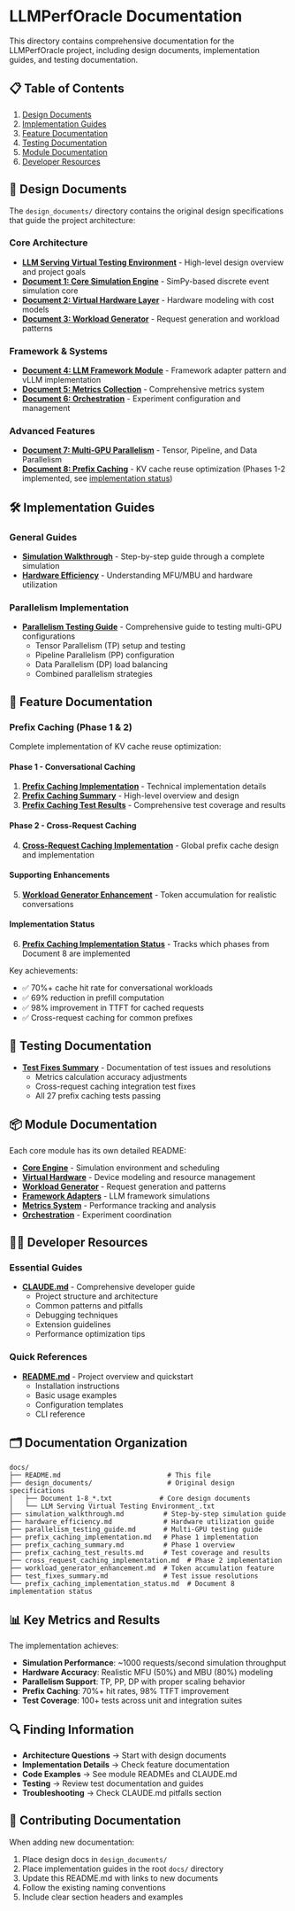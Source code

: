 # LLMPerfOracle Documentation

This directory contains comprehensive documentation for the LLMPerfOracle project, including design documents, implementation guides, and testing documentation.

## 📋 Table of Contents

1. [Design Documents](#design-documents)
2. [Implementation Guides](#implementation-guides)
3. [Feature Documentation](#feature-documentation)
4. [Testing Documentation](#testing-documentation)
5. [Module Documentation](#module-documentation)
6. [Developer Resources](#developer-resources)

## 📐 Design Documents

The `design_documents/` directory contains the original design specifications that guide the project architecture:

### Core Architecture
- **[LLM Serving Virtual Testing Environment](design_documents/LLM%20Serving%20Virtual%20Testing%20Environment_.txt)** - High-level design overview and project goals
- **[Document 1: Core Simulation Engine](design_documents/Document%201_%20Core%20Simulation%20Engine.txt)** - SimPy-based discrete event simulation core
- **[Document 2: Virtual Hardware Layer](design_documents/Document%202_%20Parameterized%20Virtual%20Hardware%20Layer.txt)** - Hardware modeling with cost models
- **[Document 3: Workload Generator](design_documents/Document%203_%20Configurable%20Workload%20Generator.txt)** - Request generation and workload patterns

### Framework & Systems
- **[Document 4: LLM Framework Module](design_documents/Document%204_%20Pluggable%20LLM%20Framework%20Module%20-%20Abstract%20Base%20%26%20vLLM%20Example.txt)** - Framework adapter pattern and vLLM implementation
- **[Document 5: Metrics Collection](design_documents/Document%205_%20Metrics%20Collection%20and%20Reporting%20Module.txt)** - Comprehensive metrics system
- **[Document 6: Orchestration](design_documents/Document%206_%20Experiment%20Configuration%20and%20Orchestration.txt)** - Experiment configuration and management

### Advanced Features
- **[Document 7: Multi-GPU Parallelism](design_documents/Document%207_%20Implementing%20Multi-GPU%20Parallelism%20(TP,%20PP,%20DP).txt)** - Tensor, Pipeline, and Data Parallelism
- **[Document 8: Prefix Caching](design_documents/Document%208_%20Simulating%20Prefix%20Caching.txt)** - KV cache reuse optimization (Phases 1-2 implemented, see [implementation status](prefix_caching_implementation_status.md))

## 🛠️ Implementation Guides

### General Guides
- **[Simulation Walkthrough](simulation_walkthrough.md)** - Step-by-step guide through a complete simulation
- **[Hardware Efficiency](hardware_efficiency.md)** - Understanding MFU/MBU and hardware utilization

### Parallelism Implementation
- **[Parallelism Testing Guide](parallelism_testing_guide.md)** - Comprehensive guide to testing multi-GPU configurations
  - Tensor Parallelism (TP) setup and testing
  - Pipeline Parallelism (PP) configuration
  - Data Parallelism (DP) load balancing
  - Combined parallelism strategies

## 🚀 Feature Documentation

### Prefix Caching (Phase 1 & 2)
Complete implementation of KV cache reuse optimization:

#### Phase 1 - Conversational Caching
1. **[Prefix Caching Implementation](prefix_caching_implementation.md)** - Technical implementation details
2. **[Prefix Caching Summary](prefix_caching_summary.md)** - High-level overview and design
3. **[Prefix Caching Test Results](prefix_caching_test_results.md)** - Comprehensive test coverage and results

#### Phase 2 - Cross-Request Caching  
4. **[Cross-Request Caching Implementation](cross_request_caching_implementation.md)** - Global prefix cache design and implementation

#### Supporting Enhancements
5. **[Workload Generator Enhancement](workload_generator_enhancement.md)** - Token accumulation for realistic conversations

#### Implementation Status
6. **[Prefix Caching Implementation Status](prefix_caching_implementation_status.md)** - Tracks which phases from Document 8 are implemented

Key achievements:
- ✅ 70%+ cache hit rate for conversational workloads
- ✅ 69% reduction in prefill computation
- ✅ 98% improvement in TTFT for cached requests
- ✅ Cross-request caching for common prefixes

## 🧪 Testing Documentation

- **[Test Fixes Summary](test_fixes_summary.md)** - Documentation of test issues and resolutions
  - Metrics calculation accuracy adjustments
  - Cross-request caching integration test fixes
  - All 27 prefix caching tests passing

## 📦 Module Documentation

Each core module has its own detailed README:

- **[Core Engine](../src/llmperforacle/core/README.md)** - Simulation environment and scheduling
- **[Virtual Hardware](../src/llmperforacle/hardware/README.md)** - Device modeling and resource management
- **[Workload Generator](../src/llmperforacle/workload/README.md)** - Request generation and patterns
- **[Framework Adapters](../src/llmperforacle/frameworks/README.md)** - LLM framework simulations
- **[Metrics System](../src/llmperforacle/metrics/README.md)** - Performance tracking and analysis
- **[Orchestration](../src/llmperforacle/orchestration/README.md)** - Experiment coordination

## 👩‍💻 Developer Resources

### Essential Guides
- **[CLAUDE.md](../CLAUDE.md)** - Comprehensive developer guide
  - Project structure and architecture
  - Common patterns and pitfalls
  - Debugging techniques
  - Extension guidelines
  - Performance optimization tips

### Quick References
- **[README.md](../README.md)** - Project overview and quickstart
  - Installation instructions
  - Basic usage examples
  - Configuration templates
  - CLI reference

## 🗂️ Documentation Organization

```
docs/
├── README.md                           # This file
├── design_documents/                   # Original design specifications
│   ├── Document 1-8_*.txt            # Core design documents
│   └── LLM Serving Virtual Testing Environment_.txt
├── simulation_walkthrough.md          # Step-by-step simulation guide
├── hardware_efficiency.md             # Hardware utilization guide
├── parallelism_testing_guide.md       # Multi-GPU testing guide
├── prefix_caching_implementation.md   # Phase 1 implementation
├── prefix_caching_summary.md          # Phase 1 overview
├── prefix_caching_test_results.md     # Test coverage and results
├── cross_request_caching_implementation.md  # Phase 2 implementation
├── workload_generator_enhancement.md  # Token accumulation feature
├── test_fixes_summary.md              # Test issue resolutions
└── prefix_caching_implementation_status.md  # Document 8 implementation status
```

## 📊 Key Metrics and Results

The implementation achieves:
- **Simulation Performance**: ~1000 requests/second simulation throughput
- **Hardware Accuracy**: Realistic MFU (50%) and MBU (80%) modeling
- **Parallelism Support**: TP, PP, DP with proper scaling behavior
- **Prefix Caching**: 70%+ hit rates, 98% TTFT improvement
- **Test Coverage**: 100+ tests across unit and integration suites

## 🔍 Finding Information

- **Architecture Questions** → Start with design documents
- **Implementation Details** → Check feature documentation
- **Code Examples** → See module READMEs and CLAUDE.md
- **Testing** → Review test documentation and guides
- **Troubleshooting** → Check CLAUDE.md pitfalls section

## 📝 Contributing Documentation

When adding new documentation:
1. Place design docs in `design_documents/`
2. Place implementation guides in the root `docs/` directory
3. Update this README.md with links to new documents
4. Follow the existing naming conventions
5. Include clear section headers and examples
